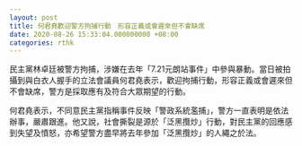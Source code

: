 ```yaml
---
layout: post
title: 何君堯歡迎警方拘捕行動　形容正義或會遲來但不會缺席
date: 2020-08-26 15:33:04.000000000 +08:00
categories: rthk
---
```


民主黨林卓廷被警方拘捕，涉嫌在去年「7.21元朗站事件」中參與暴動。當日被拍攝到與白衣人握手的立法會議員何君堯表示，歡迎拘捕行動，形容正義或會遲來但不會缺席，警方是採取應有及符合大眾期望的行動。

何君堯表示，不同意民主黨指稱事件反映「警政系統濫捕」，警方一直表明是依法辦事，嚴肅跟進。他又說，社會撕裂是源於「泛黑攬炒」行動，對民主黨的回應感到失望及憤怒，亦希望警方盡早將去年參加「泛黑攬炒」的人繩之於法。
